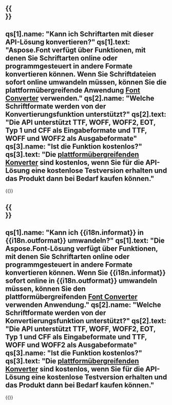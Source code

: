 ﻿---
meta: true
translation: true
deploy: false
---

{{<section faq>}}
---
qs[1].name: "Kann ich Schriftarten mit dieser API-Lösung konvertieren?"
qs[1].text: "Aspose.Font verfügt über Funktionen, mit denen Sie Schriftarten online oder programmgesteuert in andere Formate konvertieren können. Wenn Sie Schriftdateien sofort online umwandeln müssen, können Sie die plattformübergreifende Anwendung [Font Converter](https://products.aspose.app/font/conversion/) verwenden."
qs[2].name: "Welche Schriftformate werden von der Konvertierungsfunktion unterstützt?"
qs[2].text: "Die API unterstützt TTF, WOFF, WOFF2, EOT, Typ 1 und CFF als Eingabeformate und TTF, WOFF und WOFF2 als Ausgabeformate"
qs[3].name: "Ist die Funktion kostenlos?"
qs[3].text: "Die [plattformübergreifenden Konverter](https://products.aspose.app/font/conversion) sind kostenlos, wenn Sie für die API-Lösung eine kostenlose Testversion erhalten und das Produkt dann bei Bedarf kaufen können."
---

{{<import path="/meta/schemas.md" section="faq">}} 

{{<section faqchild>}}
---
qs[1].name: "Kann ich {{i18n.informat}} in {{i18n.outformat}} umwandeln?"
qs[1].text: "Die Aspose.Font-Lösung verfügt über Funktionen, mit denen Sie Schriftarten online oder programmgesteuert in andere Formate konvertieren können. Wenn Sie {{i18n.informat}} sofort online in {{i18n.outformat}} umwandeln müssen, können Sie den plattformübergreifenden [Font Converter](https://products.aspose.app/font/conversion/) verwenden Anwendung."
qs[2].name: "Welche Schriftformate werden von der Konvertierungsfunktion unterstützt?"
qs[2].text: "Die API unterstützt TTF, WOFF, WOFF2, EOT, Typ 1 und CFF als Eingabeformate und TTF, WOFF und WOFF2 als Ausgabeformate"
qs[3].name: "Ist die Funktion kostenlos?"
qs[3].text: "Die [plattformübergreifenden Konverter](https://products.aspose.app/font/conversion) sind kostenlos, wenn Sie für die API-Lösung eine kostenlose Testversion erhalten und das Produkt dann bei Bedarf kaufen können."
---

{{<import path="/meta/schemas.md" section="faq">}} 